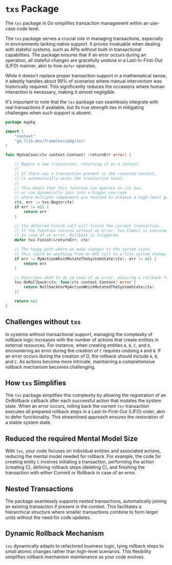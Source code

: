 # `txs` Package

The `txs` package in Go simplifies transaction management within an use-case code level.

The `txs` package serves a crucial role in managing transactions, especially in environments lacking native support.
It proves invaluable when dealing with stateful systems, such as APIs without built-in transactional capabilities.
The package ensures that if an error occurs during an operation,
all stateful changes are gracefully undone in a Last-In-First-Out (LIFO) manner, akin to how `defer` operates.

While it doesn't replace proper transaction support in a mathematical sense,
it adeptly handles about 99% of scenarios where manual intervention was historically required.
This significantly reduces the occasions where human interaction is necessary, making it almost negligible.

It's important to note that the `txs` package can seamlessly integrate with real transactions if available,
but its true strength lies in mitigating challenges when such support is absent.

```go
package mypkg

import (
	"context"
	"go.llib.dev/frameless/pkg/txs"
)

func MyUseCase(ctx context.Context) (returnErr error) {

	// Begins a new transaction, returning it as a context.
	//
	// If there was a transaction present in the received context, 
	// it automatically nests the transaction level.
	//
	// This means that this function can operate on its own,
	// or can dynamically join into a bigger use-case 
	// where multiple components are touched to achieve a high-level goal.
	ctx, err := txs.Begin(ctx)
	if err != nil {
		return err
	}

	// the deferred Finish call will finish the current transaction.
	// If the function returns without an error, txs.Commit is executed on the current transaction. 
	// In case of an error, Rollback is triggered.
	defer txs.Finish(&returnErr, ctx)

	// The happy path where we make changes to the system state.
	// This could be anything from an API call to a file system change.
	if err := MyActionWhichMutateTheSystemState(ctx); err != nil {
		return err
	}

	// Describes what to do in case of an error, ensuring a rollback for the stateful changes above.
	txs.OnRollback(ctx, func(ctx context.Context) error {
		return RollbackForMyActionWhichMutatedTheSystemState(ctx)
	})

	return nil
}

```

## Challenges without `txs`

In systems without transactional support, managing the complexity of rollback logic increases
with the number of actions that create entities in external resources.
For instance, when creating entities `A`, `B`, `C`, and `D`,
encountering an error during the creation of `C` requires undoing `A` and `B`.
If an error occurs during the creation of D, the rollback should include `A`, `B`, and `C`.
As actions become more intricate, maintaining a comprehensive rollback mechanism becomes challenging.

## How `txs` Simplifies

The `txs` package simplifies this complexity by allowing the registration of an OnRollback callback after each
successful action that mutates the system state. When an error occurs, rolling back the current `txs` transaction
executes all prepared rollback steps in a Last-In-First-Out (LIFO) order, akin to defer functionality.
This streamlined approach ensures the restoration of a stable system state.

## Reduced the required Mental Model Size

With `txs`, your code focuses on individual entities and associated actions,
reducing the mental model needed for rollback.
For example, the code for creating entity `C` involves initiating a transaction, performing the action (creating
C), defining rollback steps (deleting C),
and finishing the transaction with either Commit or Rollback in case of an error.

## Nested Transactions

The package seamlessly supports nested transactions, automatically joining an existing transaction if present in the
context. This facilitates a hierarchical structure
where smaller transactions combine to form larger units without the need for code updates.

## Dynamic Rollback Mechanism

`txs` dynamically adapts to refactored business logic, tying rollback steps to small atomic changes rather than
high-level scenarios. This flexibility simplifies rollback mechanism maintenance as your code evolves.
